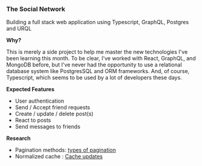 ### The Social Network

Building a full stack web application using Typescript, GraphQL, Postgres and URQL

**Why?**

This is merely a side project to help me master the new technologies I've been learning this month. To be clear, I've worked with React, GraphQL, and MongoDB before, but I've never had the opportunity to use a relational database system like PostgresSQL and ORM frameworks. And, of course, Typescript, which seems to be used by a lot of developers these days.

**Expected Features**

- User authentication
- Send / Accept friend requests
- Create / update / delete post(s)
- React to posts
- Send messages to friends

**Research**

- Pagination methods: [types of pagination](https://slack.engineering/evolving-api-pagination-at-slack/#:~:text=Cursor%2Dbased%20pagination%20works%20by,results%20after%20the%20given%20pointer.&text=There%20is%20no%20concept%20of,jump%20to%20a%20specific%20page.)
- Normalized cache : [Cache updates](https://formidable.com/open-source/urql/docs/graphcache/cache-updates/)